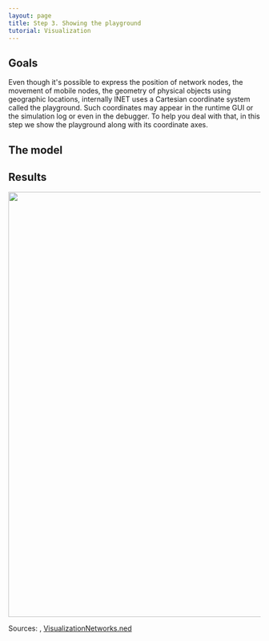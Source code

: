 ```yaml
---
layout: page
title: Step 3. Showing the playground
tutorial: Visualization
---
```


## Goals
Even though it's possible to express the position of network nodes, the movement of mobile nodes,
the geometry of physical objects using geographic locations, internally INET uses a Cartesian
coordinate system called the playground. Such coordinates may appear in the runtime GUI or the
simulation log or even in the debugger. To help you deal with that, in this step we show the
playground along with its coordinate axes.

## The model

## Results

<img src="step1_map_with_axes.png" width="850">

Sources: <a srcfile="../omnetpp.ini" />, [VisualizationNetworks.ned](../VisualizationNetworks.ned)
